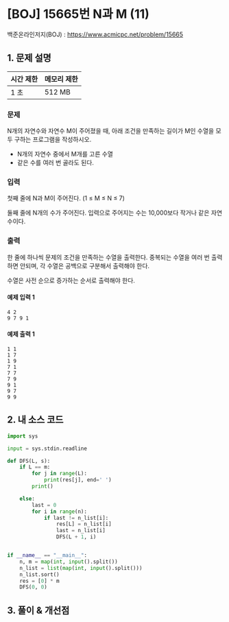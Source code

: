 # [BOJ] 15665번 N과 M (11)

백준온라인저지(BOJ) :  https://www.acmicpc.net/problem/15665


## 1. 문제 설명

| 시간 제한 | 메모리 제한 | 
| :-------- | :---------- |
| 1 초      | 512 MB      | 

### 문제

N개의 자연수와 자연수 M이 주어졌을 때, 아래 조건을 만족하는 길이가 M인 수열을 모두 구하는 프로그램을 작성하시오.

- N개의 자연수 중에서 M개를 고른 수열
- 같은 수를 여러 번 골라도 된다.

### 입력

첫째 줄에 N과 M이 주어진다. (1 ≤ M ≤ N ≤ 7)

둘째 줄에 N개의 수가 주어진다. 입력으로 주어지는 수는 10,000보다 작거나 같은 자연수이다.

### 출력

한 줄에 하나씩 문제의 조건을 만족하는 수열을 출력한다. 중복되는 수열을 여러 번 출력하면 안되며, 각 수열은 공백으로 구분해서 출력해야 한다.

수열은 사전 순으로 증가하는 순서로 출력해야 한다.

#### 예제 입력 1

```
4 2
9 7 9 1
```

#### 예제 출력 1

```
1 1
1 7
1 9
7 1
7 7
7 9
9 1
9 7
9 9
```


## 2. 내 소스 코드

```python
import sys

input = sys.stdin.readline

def DFS(L, s):
    if L == m:
        for j in range(L):
            print(res[j], end=' ')
        print()

    else:
        last = 0
        for i in range(n):
            if last != n_list[i]:
                res[L] = n_list[i]
                last = n_list[i]
                DFS(L + 1, i)


if __name__ == "__main__":
    n, m = map(int, input().split())
    n_list = list(map(int, input().split()))
    n_list.sort()
    res = [0] * m
    DFS(0, 0)
```



## 3. 풀이 & 개선점

```python

```